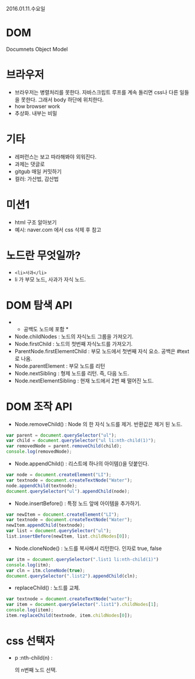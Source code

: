 2016.01.11.수요일

# DOM
Documnets Object Model

# 브라우저
- 브라우저는 병렬처리를 못한다. 자바스크립트 루프를 계속 돌리면 css나 다른 일들을 못한다.
  그래서 body 하단에 위치한다.
- how browser work
- 추상화. 내부는 비밀

# 기타
- 레퍼런스는 보고 따라해봐야 외워진다.
- 과제는 댓글로
- gitgub 매일 커밋하기
- 컬러: 가산법, 감산법

# 미션1
- html 구조 알아보기
- 예시: naver.com 에서 css 삭제 후 참고


# 노드란 무엇일까?
- `<li>사과</li>`
- li 가 부모 노드, 사과가 자식 노드.

# DOM 탐색 API
- * 공백도 노드에 포함 *
- Node.childNodes : 노드의 자식노드 그룹을 가져오기.
- Node.firstChild : 노드의 첫번째 자식노드를 가져오기.
- ParentNode.firstElementChild : 부모 노드에서 첫번째 자식 요소. 공백은 #text로 나옴.
- Node.parentElement : 부모 노드를 리턴
- Node.nextSibling : 형제 노드를 리턴. 즉, 다음 노드.
- Node.nextElementSibling : 현재 노드에서 2번 째 떨어진 노드.

# DOM 조작 API
- Node.removeChild() : Node 의 한 자식 노드를 제거. 반환값은 제거 된 노드.
```javascript
var parent = document.querySelector("ul");
var child = document.querySelector("ul li:nth-child(1)");
var removedNode = parent.removeChild(child);
console.log(removedNode);
```

- Node.appendChild() : 리스트에 하나의 아이템()을 덧붙인다.
```javascript
var node = document.createElement("LI");
var textnode = document.createTextNode("Water");
node.appendChild(textnode);
document.querySelector("ul").appendChild(node);
```

- Node.insertBefore() : 특정 노드 앞에 아이템을 추가하기.
```javascript
var newItem = document.createElement("LI");
var textnode = document.createTextNode("Water");
newItem.appendChild(textnode);
var list = document.querySelector("ul");
list.insertBefore(newItem, list.childNodes[0]);
```

- Node.cloneNode() : 노드를 복사해서 리턴한다. 인자로 true, false
```javascript
var itm = document.querySelector(".list1 li:nth-child(1)")
console.log(itm);
var cln = itm.cloneNode(true);
document.querySelector(".list2").appendChild(cln);
```

- replaceChild() : 노드를 교체.
```javascript
var textnode = document.createTextNode("water");
var item = document.querySelector(".list1").childNodes[1];
console.log(item);
item.replaceChild(textnode, item.childNodes[0]);
```

# css 선택자
- p :nth-child(n) : <p>의 n번째 노드 선택.
